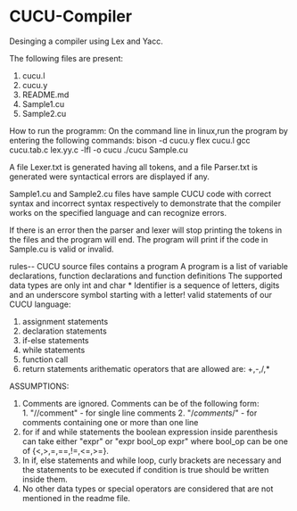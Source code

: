 # CUCU-Compiler
Desinging a compiler using Lex and Yacc.

The following files are present:
1. cucu.l
2. cucu.y
3. README.md
4. Sample1.cu 
5. Sample2.cu

How to run the programm:
On the command line in linux,run the program by entering the following commands:
bison -d cucu.y
flex cucu.l
gcc cucu.tab.c lex.yy.c -lfl -o cucu
./cucu Sample.cu

A file Lexer.txt is generated having all tokens, and a file Parser.txt is generated were syntactical errors are displayed if any.

Sample1.cu and Sample2.cu files have sample CUCU code with correct syntax and incorrect syntax respectively to demonstrate that the compiler works on the specified language and can recognize errors.

If there is an error then the parser and lexer will stop printing the tokens in the files and the program will end. 
The program will print if the code in Sample.cu is valid or invalid.

rules--
CUCU source files contains a program
A program is a list of variable declarations, function declarations and function definitions
The supported data types are only int and char *
Identifier is a sequence of letters, digits and an underscore symbol starting with a letter!
valid statements of our CUCU language:
1. assignment statements
2. declaration statements
3. if-else statements
4. while statements
5. function call
6. return statements
arithematic operators that are allowed are: +,-,/,*

ASSUMPTIONS:
1. Comments are ignored. Comments can be of the following form:   
        1. "//comment" - for single line comments
        2. "/*comments*/" - for comments containing one or more than one line
2. for if and while statements the boolean expression inside parenthesis can take either "expr" or "expr bool_op expr" where bool_op can be one of {<,>,=,==,!=,<=,>=}.
3. In if, else statements and while loop, curly brackets are necessary and the statements to be executed if condition is true should be written inside them.
4. No other data types or special operators are considered that are not mentioned in the readme file.